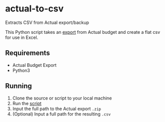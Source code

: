 # actual-to-csv

Extracts CSV from Actual export/backup

This Python script takes an [export](https://actualbudget.github.io/docs/Getting-Started/using-actual/settings#export) from Actual budget and create a flat csv for use in Excel.

## Requirements

- Actual Budget Export
- Python3

## Running

1. Clone the source or script to your local machine
2. Run the [script](/src/main.py)
3. Input the full path to the Actual export `.zip`
4. (Optional) Input a full path for the resulting `.csv`
